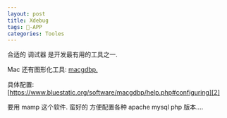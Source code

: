 ```yaml
---
layout: post
title: Xdebug
tags: -APP
categories: Tooles
---
```



合适的 调试器 是开发最有用的工具之一.

Mac 还有图形化工具: [macgdbp.][1]


具体配置:  [https://www.bluestatic.org/software/macgdbp/help.php#configuring][2]

要用 mamp 这个软件. 蛮好的 方便配置各种 apache mysql php 版本....







[1]:	https://www.bluestatic.org/software/macgdbp/
[2]:	https://www.bluestatic.org/software/macgdbp/help.php#configuring